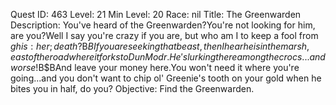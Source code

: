 Quest ID: 463
Level: 21
Min Level: 20
Race: nil
Title: The Greenwarden
Description: You've heard of the Greenwarden?You're not looking for him, are you?Well I say you're crazy if you are, but who am I to keep a fool from $ghis:her; death?$B$BIf you are seeking that beast, then I hear he is in the marsh, east of the road where it forks to Dun Modr.He's lurking there among the crocs...and worse!$B$BAnd leave your money here.You won't need it where you're going...and you don't want to chip ol' Greenie's tooth on your gold when he bites you in half, do you?
Objective: Find the Greenwarden.

